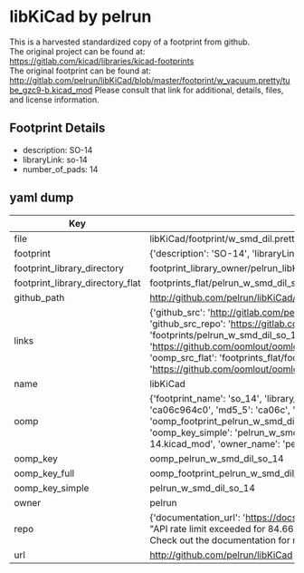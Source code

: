 # libKiCad by pelrun  
This is a harvested standardized copy of a footprint from github.  
The original project can be found at:  
https://gitlab.com/kicad/libraries/kicad-footprints  
The original footprint can be found at:
http://gitlab.com/pelrun/libKiCad/blob/master/footprint/w_vacuum.pretty/tube_gzc9-b.kicad_mod
Please consult that link for additional, details, files, and license information.  
## Footprint Details
* description: SO-14  
* libraryLink: so-14  
* number_of_pads: 14  
## yaml dump  
| Key | Value |  
| --- | --- |  
| file | libKiCad/footprint/w_smd_dil.pretty/so-14.kicad_mod |  
| footprint | {'description': 'SO-14', 'libraryLink': 'so-14', 'number_of_pads': 14} |  
| footprint_library_directory | footprint_library_owner/pelrun_libKiCad |  
| footprint_library_directory_flat | footprints_flat/pelrun_w_smd_dil_so_14/working |  
| github_path | http://github.com/pelrun/libKiCad/blob/master/footprint/w_smd_dil.pretty/so-14.kicad_mod |  
| links | {'github_src': 'http://gitlab.com/pelrun/libKiCad/blob/master/footprint/w_vacuum.pretty/tube_gzc9-b.kicad_mod', 'github_src_repo': 'https://gitlab.com/kicad/libraries/kicad-footprints', 'oomp_bot': 'footprints/pelrun_w_smd_dil_so_14/working', 'oomp_bot_github': 'https://github.com/oomlout/oomlout_oomp_footprint_bot/tree/main/footprints/pelrun_w_smd_dil_so_14/working', 'oomp_src_flat': 'footprints_flat/footprints_flat/pelrun_w_smd_dil_so_14/working', 'oomp_src_flat_github': 'https://github.com/oomlout/oomlout_oomp_footprint_src/tree/main/footprints_flat/pelrun_w_smd_dil_so_14/working'} |  
| name | libKiCad |  
| oomp | {'footprint_name': 'so_14', 'library_name': 'w_smd_dil', 'md5': 'ca06c964c018e0b07400d498c8e1e3e6', 'md5_10': 'ca06c964c0', 'md5_5': 'ca06c', 'md5_6': 'ca06c9', 'oomp_key': 'oomp_pelrun_w_smd_dil_so_14', 'oomp_key_extra': 'oomp_footprint_pelrun_w_smd_dil_so_14', 'oomp_key_full': 'oomp_footprint_pelrun_w_smd_dil_so_14_ca06c9', 'oomp_key_simple': 'pelrun_w_smd_dil_so_14', 'original_filename': 'libKiCad/footprint/w_smd_dil.pretty/so-14.kicad_mod', 'owner_name': 'pelrun'} |  
| oomp_key | oomp_pelrun_w_smd_dil_so_14 |  
| oomp_key_full | oomp_footprint_pelrun_w_smd_dil_so_14 |  
| oomp_key_simple | pelrun_w_smd_dil_so_14 |  
| owner | pelrun |  
| repo | {'documentation_url': 'https://docs.github.com/rest/overview/resources-in-the-rest-api#rate-limiting', 'message': "API rate limit exceeded for 84.66.173.59. (But here's the good news: Authenticated requests get a higher rate limit. Check out the documentation for more details.)"} |  
| url | http://github.com/pelrun/libKiCad |  

